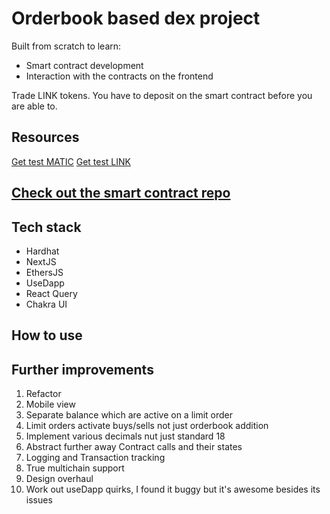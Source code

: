 # Orderbook based dex project

Built from scratch to learn:

- Smart contract development
- Interaction with the contracts on the frontend

Trade LINK tokens. You have to deposit on the smart contract before you are able to.

## Resources

[Get test MATIC](https://faucet.polygon.technology/)
[Get test LINK](https://faucets.chain.link/mumbai)

## [Check out the smart contract repo](https://github.com/AdamReinmuller/dex-contract)

## Tech stack

- Hardhat
- NextJS
- EthersJS
- UseDapp
- React Query
- Chakra UI

## How to use

## Further improvements

1. Refactor
2. Mobile view
3. Separate balance which are active on a limit order
4. Limit orders activate buys/sells not just orderbook addition
5. Implement various decimals nut just standard 18
6. Abstract further away Contract calls and their states
7. Logging and Transaction tracking
8. True multichain support
9. Design overhaul
10. Work out useDapp quirks, I found it buggy but it's awesome besides its issues
